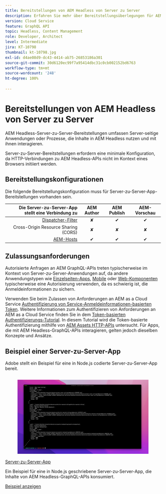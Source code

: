```yaml
---
title: Bereitstellungen von AEM Headless von Server zu Server
description: Erfahren Sie mehr über Bereitstellungsüberlegungen für AEM Headless-Bereitstellungen von Server zu Server.
version: Cloud Service
feature: GraphQL API
topic: Headless, Content Management
role: Developer, Architect
level: Intermediate
jira: KT-10798
thumbnail: kt-10798.jpg
exl-id: d4ae08d9-dc43-4414-ab75-26853186a301
source-git-commit: 30d6120ec99f7a95414dbc31c0cb002152bd6763
workflow-type: tm+mt
source-wordcount: '248'
ht-degree: 100%

---
```


# Bereitstellungen von AEM Headless von Server zu Server

AEM Headless-Server-zu-Server-Bereitstellungen umfassen Server-seitige Anwendungen oder Prozesse, die Inhalte in AEM Headless nutzen und mit ihnen interagieren.

Server-zu-Server-Bereitstellungen erfordern eine minimale Konfiguration, da HTTP-Verbindungen zu AEM Headless-APIs nicht im Kontext eines Browsers initiiert werden.

## Bereitstellungskonfigurationen

Die folgende Bereitstellungskonfiguration muss für Server-zu-Server-App-Bereitstellungen vorhanden sein.

| Die Server-zu-Server-App stellt eine Verbindung zu | AEM Author | AEM Publish | AEM-Vorschau |
|---------------------------------------------------------------:|:----------:|:-----------:|:-----------:|
| [Dispatcher-Filter](./configurations/dispatcher-filters.md) | ✘ | ✔ | ✔ |
| Cross-Origin Resource Sharing (CORS) | ✘ | ✘ | ✘ |
| [AEM-Hosts](./configurations/aem-hosts.md) | ✔ | ✔ | ✔ |

## Zulassungsanforderungen

Autorisierte Anfragen an AEM GraphQL-APIs treten typischerweise im Kontext von Server-zu-Server-Anwendungen auf, da andere Anwendungstypen wie [Einzelseiten-Apps](./spa.md), [Mobile](./mobile.md) oder [Web-Komponenten](./web-component.md) typischerweise eine Autorisierung verwenden, da es schwierig ist, die Anmeldeinformationen zu sichern.

Verwenden Sie beim Zulassen von Anforderungen an AEM as a Cloud Service [Authentifizierung von Service-Anmeldeinformationen-basierten Token](https://experienceleague.adobe.com/docs/experience-manager-cloud-service/content/implementing/developing/generating-access-tokens-for-server-side-apis.html?lang=de). Weitere Informationen zum Authentifizieren von Anforderungen an AEM as a Cloud Service finden Sie in dem [Token-basierten Authentifizierungs-Tutorial](https://experienceleague.adobe.com/docs/experience-manager-learn/getting-started-with-aem-headless/authentication/overview.html?lang=de). In diesem Tutorial wird die Token-basierte Authentifizierung mithilfe von [AEM Assets HTTP-APIs](https://experienceleague.adobe.com/docs/experience-manager-cloud-service/content/assets/admin/mac-api-assets.html?lang=de) untersucht. Für Apps, die mit AEM Headless-GraphQL-APIs interagieren, gelten jedoch dieselben Konzepte und Ansätze.

## Beispiel einer Server-zu-Server-App

Adobe stellt ein Beispiel für eine in Node.js codierte Server-zu-Server-App bereit.

<div class="columns is-multiline">
    <!-- Server-to-server app -->
    <div class="column is-half-tablet is-half-desktop is-one-third-widescreen" aria-label="Server-to-server app" tabindex="0">
       <div class="card">
           <div class="card-image">
               <figure class="image is-16by9">
                   <a href="../example-apps/server-to-server-app.md" title="Server-zu-Server-App" tabindex="-1">
                       <img class="is-bordered-r-small" src="../example-apps/assets/server-to-server-app/server-to-server-card.png" alt="Server-zu-Server-App">
                   </a>
               </figure>
           </div>
           <div class="card-content is-padded-small">
               <div class="content">
                   <p class="headline is-size-6 has-text-weight-bold"><a href="../example-apps/server-to-server-app.md" title="Server-zu-Server-App">Server-zu-Server-App</a></p>
                   <p class="is-size-6">Ein Beispiel für eine in Node.js geschriebene Server-zu-Server-App, die Inhalte von AEM Headless-GraphQL-APIs konsumiert.</p>
                   <a href="../example-apps/server-to-server-app.md" class="spectrum-Button spectrum-Button--outline spectrum-Button--primary spectrum-Button--sizeM">
 <span class="spectrum-Button-label has-no-wrap has-text-weight-bold">Beispiel anzeigen</span>
 </a>
               </div>
           </div>
       </div>
    </div>
</div>
